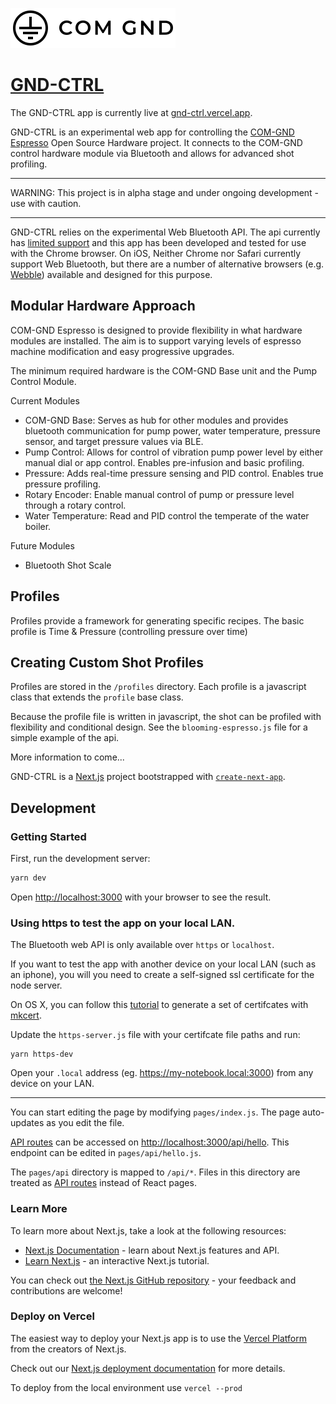 ![COM GND Logo](https://raw.githubusercontent.com/COM-GND/com-gnd-espresso/main/docs/com-gnd_logo_left-lock.svg)

# [GND-CTRL](https://gnd-ctrl.vercel.app)

The GND-CTRL app is currently live at [gnd-ctrl.vercel.app](https://gnd-ctrl.vercel.app).


GND-CTRL is an experimental web app for controlling the [COM-GND Espresso](https://github.com/COM-GND/espresso) Open Source Hardware project. It connects to the COM-GND control hardware module via Bluetooth and allows for advanced shot profiling. 

---
WARNING: This project is in alpha stage and under ongoing development - use with caution. 

---

GND-CTRL relies on the experimental Web Bluetooth API. The api currently has [limited support](https://caniuse.com/web-bluetooth) and this app has been developed and tested for use with the Chrome browser. On iOS, Neither Chrome nor Safari currently support Web Bluetooth, but there are a number of alternative browsers (e.g. [Webble](https://apps.apple.com/us/app/webble/id1193531073)) available and designed for this purpose.  

## Modular Hardware Approach

COM-GND Espresso is designed to provide flexibility in what hardware modules are installed. The aim is to support varying levels of espresso machine modification and easy progressive upgrades. 

The minimum required hardware is the COM-GND Base unit and the Pump Control Module. 

Current Modules
 - COM-GND Base: Serves as hub for other modules and provides bluetooth communication for pump power, water temperature, pressure sensor, and target pressure values via BLE. 
 - Pump Control: Allows for control of vibration pump power level by either manual dial or app control. Enables pre-infusion and basic profiling. 
 - Pressure: Adds real-time pressure sensing and PID control. Enables true pressure profiling. 
 - Rotary Encoder: Enable manual control of pump or pressure level through a rotary control. 
 - Water Temperature: Read and PID control the temperate of the water boiler.

 Future Modules
 - Bluetooth Shot Scale

## Profiles

Profiles provide a framework for generating specific recipes. The basic profile is Time & Pressure (controlling pressure over time)
## Creating Custom Shot Profiles

Profiles are stored in the `/profiles` directory. Each profile is a javascript class that extends the `profile` base class. 

Because the profile file is written in javascript, the shot can be profiled with flexibility and conditional design. See the `blooming-espresso.js` file for a simple example of the api. 

More information to come...


GND-CTRL is a [Next.js](https://nextjs.org/) project bootstrapped with [`create-next-app`](https://github.com/vercel/next.js/tree/canary/packages/create-next-app).

## Development
### Getting Started

First, run the development server:

```bash
yarn dev
```

Open [http://localhost:3000](http://localhost:3000) with your browser to see the result.


### Using https to test the app on your local LAN.

The Bluetooth web API is only available over `https` or `localhost`.

If you want to test the app with another device on your local LAN (such as an iphone), you will you need to create a self-signed ssl certificate for the node server. 

On OS X, you can follow this [tutorial](https://matthewhoelter.com/2019/10/21/how-to-setup-https-on-your-local-development-environment-localhost-in-minutes.html) to generate a set of certifcates with [mkcert](https://github.com/FiloSottile/mkcert).


Update the `https-server.js` file with your certifcate file paths and run:

```
yarn https-dev
```

Open your `.local` address (eg. https://my-notebook.local:3000) from any device on your LAN. 

---

You can start editing the page by modifying `pages/index.js`. The page auto-updates as you edit the file.

[API routes](https://nextjs.org/docs/api-routes/introduction) can be accessed on [http://localhost:3000/api/hello](http://localhost:3000/api/hello). This endpoint can be edited in `pages/api/hello.js`.

The `pages/api` directory is mapped to `/api/*`. Files in this directory are treated as [API routes](https://nextjs.org/docs/api-routes/introduction) instead of React pages.




### Learn More

To learn more about Next.js, take a look at the following resources:

- [Next.js Documentation](https://nextjs.org/docs) - learn about Next.js features and API.
- [Learn Next.js](https://nextjs.org/learn) - an interactive Next.js tutorial.

You can check out [the Next.js GitHub repository](https://github.com/vercel/next.js/) - your feedback and contributions are welcome!

### Deploy on Vercel

The easiest way to deploy your Next.js app is to use the [Vercel Platform](https://vercel.com/new?utm_medium=default-template&filter=next.js&utm_source=create-next-app&utm_campaign=create-next-app-readme) from the creators of Next.js.

Check out our [Next.js deployment documentation](https://nextjs.org/docs/deployment) for more details.

To deploy from the local environment use `vercel --prod` 